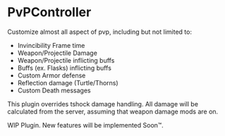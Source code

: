 # PvPController

Customize almost all aspect of pvp, including but not limited to:
* Invincibility Frame time
* Weapon/Projectile Damage
* Weapon/Projectile inflicting buffs
* Buffs (ex. Flasks) inflicting buffs
* Custom Armor defense
* Reflection damage (Turtle/Thorns)
* Custom Death messages

This plugin overrides tshock damage handling. All damage will be calculated from the server, assuming that weapon damage mods are on.

WIP Plugin. New features will be implemented Soon™.

